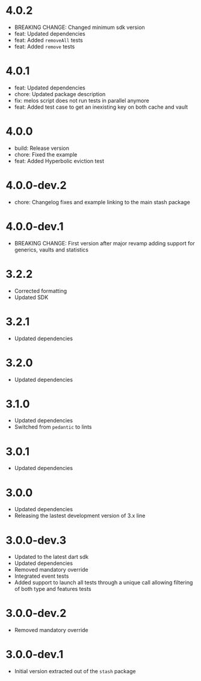 # 4.0.2

- BREAKING CHANGE: Changed minimum sdk version
- feat: Updated dependencies
- feat: Added `removeAll` tests
- feat: Added `remove` tests

# 4.0.1

- feat: Updated dependencies
- chore: Updated package description
- fix: melos script does not run tests in parallel anymore 
- feat: Added test case to get an inexisting key on both cache and vault

# 4.0.0

- build: Release version
- chore: Fixed the example
- feat: Added Hyperbolic eviction test

# 4.0.0-dev.2

- chore: Changelog fixes and example linking to the main stash package

# 4.0.0-dev.1

- BREAKING CHANGE: First version after major revamp adding support for generics, vaults and statistics

# 3.2.2

- Corrected formatting
- Updated SDK

# 3.2.1

- Updated dependencies

# 3.2.0

- Updated dependencies

# 3.1.0

- Updated dependencies
- Switched from `pedantic` to lints

# 3.0.1

- Updated dependencies

# 3.0.0

- Updated dependencies
- Releasing the lastest development version of 3.x line

# 3.0.0-dev.3

- Updated to the latest dart sdk
- Updated dependencies
- Removed mandatory override
- Integrated event tests
- Added support to launch all tests through a unique call allowing filtering of both type and features tests

# 3.0.0-dev.2

- Removed mandatory override

# 3.0.0-dev.1

- Initial version extracted out of the `stash` package